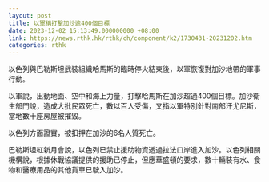```yaml
---
layout: post
title: 以軍稱打擊加沙逾400個目標　
date: 2023-12-02 15:13:49.000000000 +08:00
link: https://news.rthk.hk/rthk/ch/component/k2/1730431-20231202.htm
categories: rthk
---
```


以色列與巴勒斯坦武裝組織哈馬斯的臨時停火結束後，以軍恢復對加沙地帶的軍事行動。

以軍說，出動地面、空中和海上力量，打擊哈馬斯在加沙超過400個目標。加沙衛生部門說，造成大批民眾死亡，數以百人受傷，又指以軍特別針對南部汗尤尼斯，當地數十座房屋被摧毀。

以色列方面證實，被扣押在加沙的6名人質死亡。

巴勒斯坦紅新月會說，以色列已禁止援助物資透過拉法口岸進入加沙。以色列相關機構說，根據休戰協議提供的援助已停止，但應華盛頓的要求，數十輛裝有水、食物和醫療用品的其他貨車已駛入加沙。
